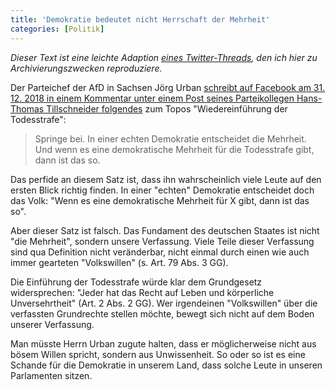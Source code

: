 ```yaml
---
title: 'Demokratie bedeutet nicht Herrschaft der Mehrheit'
categories: [Politik]
---
```


*Dieser Text ist eine leichte Adaption [eines Twitter-Threads](https://twitter.com/_maxmelzer/status/1080066785058189312), den ich hier zu Archivierungszwecken reproduziere.*

Der Parteichef der AfD in Sachsen Jörg Urban [schreibt auf Facebook am 31. 12. 2018 in einem Kommentar unter einem Post seines Parteikollegen Hans-Thomas Tillschneider folgendes](https://www.facebook.com/786691951458126/posts/1813328112127833/) zum Topos "Wiedereinführung der Todesstrafe":

> Springe bei. In einer echten Demokratie entscheidet die Mehrheit. Und wenn es eine demokratische Mehrheit für die Todesstrafe gibt, dann ist das so.

Das perfide an diesem Satz ist, dass ihn wahrscheinlich viele Leute auf den ersten Blick richtig finden. In einer "echten" Demokratie entscheidet doch das Volk: "Wenn es eine demokratische Mehrheit für X gibt, dann ist das so".

Aber dieser Satz ist falsch. Das Fundament des deutschen Staates ist nicht "die Mehrheit", sondern unsere Verfassung. Viele Teile dieser Verfassung sind qua Definition nicht veränderbar, nicht einmal durch einen wie auch immer gearteten "Volkswillen" (s. Art. 79 Abs. 3 GG).

Die Einführung der Todesstrafe würde klar dem Grundgesetz widersprechen: "Jeder hat das Recht auf Leben und körperliche Unversehrtheit" (Art. 2 Abs. 2 GG). Wer irgendeinen "Volkswillen" über die verfassten Grundrechte stellen möchte, bewegt sich nicht auf dem Boden unserer Verfassung.

Man müsste Herrn Urban zugute halten, dass er möglicherweise nicht aus bösem Willen spricht, sondern aus Unwissenheit. So oder so ist es eine Schande für die Demokratie in unserem Land, dass solche Leute in unseren Parlamenten sitzen.